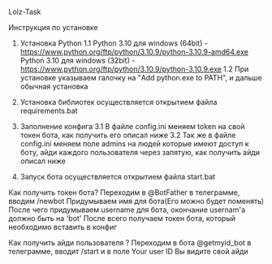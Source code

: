 Lolz-Task

Инструкция по установке

1. Установка Python
   1.1 Python 3.10 для windows (64bit) - https://www.python.org/ftp/python/3.10.9/python-3.10.9-amd64.exe
       Python 3.10 для windows (32bit) - https://www.python.org/ftp/python/3.10.9/python-3.10.9.exe
   1.2 При установке указываем галочку на "Add python.exe to PATH", и дальше обычная установка

2. Установка библиотек осуществляется открытием файла requirements.bat

3. Заполнение конфига
   3.1 В файле config.ini меняем token на свой токен бота, как получить его описал ниже
   3.2 Так же в файле config.ini меняем поле admins на людей которые имеют доступ к боту, айди каждого пользователя через запятую, как получить айди описал ниже

4. Запуск бота осуществляется открытием файла start.bat


Как получить токен бота?
  Переходим в @BotFather в телеграмме, вводим /newbot
  Придумываем имя для бота(Его можно будет поменять)
  После чего придумываем username для бота, окончание usernam'а должно быть на 'bot'
  После всего получаем токен бота, который необходимо вставить в конфиг

Как получить айди пользователя ?
  Переходим в бота @getmyid_bot в телеграмме, вводит /start и в поле Your user ID Вы видите свой айди
